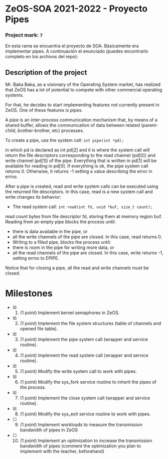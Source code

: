 # ZeOS-SOA 2021-2022 - Proyecto Pipes
### Project mark: `7`

En esta rama se encuentra el proyecto de SOA. Básicamente era implementar pipes. A continuación el enunciado (puedes encontrarlo completo en los archivos del repo):

## Description of the project
Mr. Baka Baka, as a visionary of the Operating System market, has realized that ZeOS has a lot of
potential to compete with other commercial operating systems.

For that, he decides to start implementing features not currently present in ZeOS. One of these features
is pipes.

A pipe is an inter-process communication mechanism that, by means of a shared buffer, allows the
communication of data between related (parent-child, brother-brother, etc) processes.

To create a pipe, use the system call:
`int pipe(int *pd);`

in which pd is declared as int pd[2] and it is where the system call will return the file descriptors
corresponding to the read channel (pd[0]) and write channel (pd[1]) of the pipe. Everything that is
written in pd[1] will be available for reading in pd[0]. If everything is ok, the pipe system call returns 0.
Otherwise, it returns -1 setting a value describing the error in errno.

After a pipe is created, read and write system calls can be executed using the returned file descriptors.
In this case, read is a new system call and write changes its behavior:

- The read system call:
`int read(int fd, void *buf, size_t count);`

read count bytes from file descriptor fd, storing them at memory region buf. Reading from an empty
pipe blocks the process until:

- there is data available in the pipe, or
- all the write channels of the pipe are closed. In this case, read returns 0.
- Writing to a filled pipe, blocks the process until:
- there is room in the pipe for writing more data, or
- all the read channels of the pipe are closed. In this case, write returns -1, setting errno to
EPIPE.

Notice that for closing a pipe, all the read and write channels must be closed. 

# Milestones
- [x] 1. (1 point) Implement kernel semaphores in ZeOS.
- [x] 2. (1 point) Implement the file system structures (table of channels and opened file table).
- [x] 3. (1 point) Implement the pipe system call (wrapper and service routine).
- [x] 4. (1 point) Implement the read system call (wrapper and service routine).
- [x] 5. (1 point) Modify the write system call to work with pipes.
- [x] 6. (1 point) Modify the sys_fork service routine to inherit the pipes of the process.
- [x] 7. (1 point) Implement the close system call (wrapper and service routine).
- [x] 8. (1 point) Modify the sys_exit service routine to work with pipes.
- [ ] 9. (1 point) Implement workloads to measure the transmission bandwidth of pipes in ZeOS
- [ ] 10. (1 point) Implement an optimization to increase the transmission bandwidth of pipes (comment
the optimization you plan to implement with the teacher, beforehand) 
